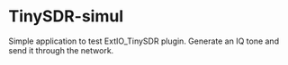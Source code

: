TinySDR-simul
=============

Simple application to test ExtIO_TinySDR plugin. Generate an IQ tone and send it through the network.